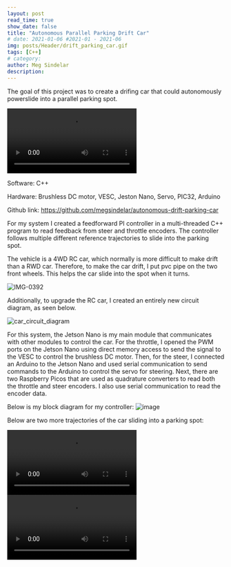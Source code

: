 ```yaml
---
layout: post
read_time: true
show_date: false
title: "Autonomous Parallel Parking Drift Car"
# date: 2021-01-06 #2021-01 - 2021-06
img: posts/Header/drift_parking_car.gif
tags: [C++]
# category: 
author: Meg Sindelar
description: 
---
```

The goal of this project was to create a drifing car that could autonomously powerslide into a parallel parking spot.

<video src="https://user-images.githubusercontent.com/87098227/226077785-7c41633c-0b24-44a4-a2bb-61c67c5146b3.mp4" controls="controls" style="max-width: 730px;">
</video>


Software: C++

Hardware: Brushless DC motor, VESC, Jeston Nano, Servo, PIC32, Arduino

Github link: <a href="(https://github.com/megsindelar/autonomous-drift-parking-car)"> https://github.com/megsindelar/autonomous-drift-parking-car </a>

For my system I created a feedforward PI controller in a multi-threaded C++ program to read feedback from steer and throttle encoders. The controller follows multiple different reference trajectories to slide into the parking spot.

The vehicle is a 4WD RC car, which normally is more difficult to make drift than a RWD car. Therefore, to make the car drift, I put pvc pipe on the two front wheels. This helps the car slide into the spot when it turns.

![IMG-0392](https://user-images.githubusercontent.com/87098227/226077342-5ff8e98f-e626-40f4-a14c-fd39bacd15a4.jpg)

Additionally, to upgrade the RC car, I created an entirely new circuit diagram, as seen below.

![car_circuit_diagram](https://user-images.githubusercontent.com/87098227/226084838-14ad9e0b-c22f-40e6-8ca4-77f9c1a1572c.png)

For this system, the Jetson Nano is my main module that communicates with other modules to control the car. For the throttle, I opened the PWM ports on the Jetson Nano using direct memory access to send the signal to the VESC to control the brushless DC motor. Then, for the steer, I connected an Arduino to the Jetson Nano and used serial communication to send commands to the Arduino to control the servo for steering. Next, there are two Raspberry Picos that are used as quadrature converters to read both the throttle and steer encoders. I also use serial communication to read the encoder data. 

Below is my block diagram for my controller:
![image](https://user-images.githubusercontent.com/87098227/226091732-d516770c-4927-4258-8358-4c87d700cb40.png)


Below are two more trajectories of the car sliding into a parking spot:

<video src="https://user-images.githubusercontent.com/87098227/226085126-b6397616-634d-4579-a8b6-12d43efa1120.mp4" controls="controls" style="max-width: 730px;">
</video>

<video src="https://user-images.githubusercontent.com/87098227/226085112-c1b7507b-579b-428f-8452-0de2543a2d5a.mp4" controls="controls" style="max-width: 730px;">
</video>


